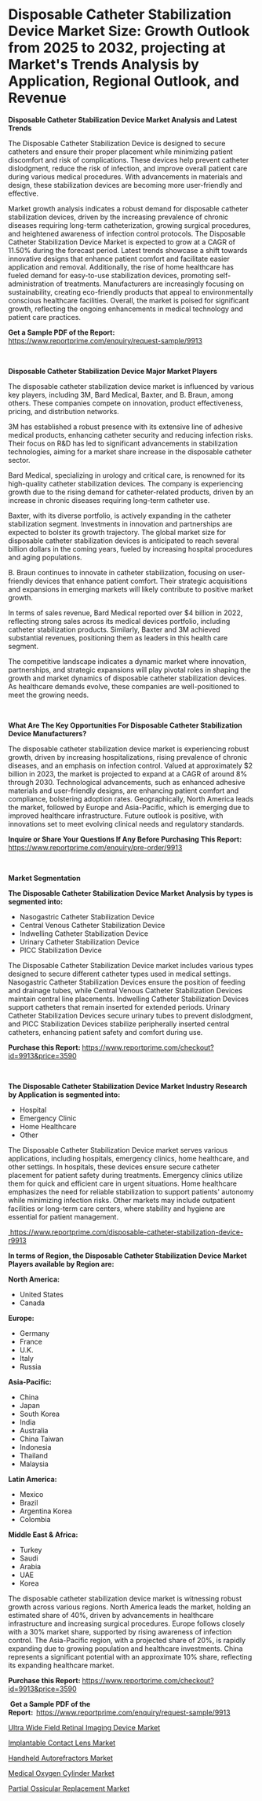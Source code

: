 <p><h1>Disposable Catheter Stabilization Device Market Size: Growth Outlook from 2025 to 2032, projecting at Market's Trends Analysis by Application, Regional Outlook, and Revenue</h1></p><p><strong>Disposable Catheter Stabilization Device Market Analysis and Latest Trends</strong></p>
<p><p>The Disposable Catheter Stabilization Device is designed to secure catheters and ensure their proper placement while minimizing patient discomfort and risk of complications. These devices help prevent catheter dislodgment, reduce the risk of infection, and improve overall patient care during various medical procedures. With advancements in materials and design, these stabilization devices are becoming more user-friendly and effective.</p><p>Market growth analysis indicates a robust demand for disposable catheter stabilization devices, driven by the increasing prevalence of chronic diseases requiring long-term catheterization, growing surgical procedures, and heightened awareness of infection control protocols. The Disposable Catheter Stabilization Device Market is expected to grow at a CAGR of 11.50% during the forecast period. Latest trends showcase a shift towards innovative designs that enhance patient comfort and facilitate easier application and removal. Additionally, the rise of home healthcare has fueled demand for easy-to-use stabilization devices, promoting self-administration of treatments. Manufacturers are increasingly focusing on sustainability, creating eco-friendly products that appeal to environmentally conscious healthcare facilities. Overall, the market is poised for significant growth, reflecting the ongoing enhancements in medical technology and patient care practices.</p></p>
<p><strong>Get a Sample PDF of the Report:&nbsp;</strong> <a href="https://www.reportprime.com/enquiry/request-sample/9913?utm_campaign=2005&utm_medium=2&utm_source=Github&utm_content=ia&utm_term=20032025&utm_id=disposable-catheter-stabilization-device">https://www.reportprime.com/enquiry/request-sample/9913</a></p>
<p>&nbsp;</p>
<p><strong>Disposable Catheter Stabilization Device Major Market Players</strong></p>
<p><p>The disposable catheter stabilization device market is influenced by various key players, including 3M, Bard Medical, Baxter, and B. Braun, among others. These companies compete on innovation, product effectiveness, pricing, and distribution networks.</p><p>3M has established a robust presence with its extensive line of adhesive medical products, enhancing catheter security and reducing infection risks. Their focus on R&D has led to significant advancements in stabilization technologies, aiming for a market share increase in the disposable catheter sector.</p><p>Bard Medical, specializing in urology and critical care, is renowned for its high-quality catheter stabilization devices. The company is experiencing growth due to the rising demand for catheter-related products, driven by an increase in chronic diseases requiring long-term catheter use.</p><p>Baxter, with its diverse portfolio, is actively expanding in the catheter stabilization segment. Investments in innovation and partnerships are expected to bolster its growth trajectory. The global market size for disposable catheter stabilization devices is anticipated to reach several billion dollars in the coming years, fueled by increasing hospital procedures and aging populations.</p><p>B. Braun continues to innovate in catheter stabilization, focusing on user-friendly devices that enhance patient comfort. Their strategic acquisitions and expansions in emerging markets will likely contribute to positive market growth.</p><p>In terms of sales revenue, Bard Medical reported over $4 billion in 2022, reflecting strong sales across its medical devices portfolio, including catheter stabilization products. Similarly, Baxter and 3M achieved substantial revenues, positioning them as leaders in this health care segment.</p><p>The competitive landscape indicates a dynamic market where innovation, partnerships, and strategic expansions will play pivotal roles in shaping the growth and market dynamics of disposable catheter stabilization devices. As healthcare demands evolve, these companies are well-positioned to meet the growing needs.</p></p>
<p>&nbsp;</p>
<p><strong>What Are The Key Opportunities For Disposable Catheter Stabilization Device Manufacturers?</strong></p>
<p><p>The disposable catheter stabilization device market is experiencing robust growth, driven by increasing hospitalizations, rising prevalence of chronic diseases, and an emphasis on infection control. Valued at approximately $2 billion in 2023, the market is projected to expand at a CAGR of around 8% through 2030. Technological advancements, such as enhanced adhesive materials and user-friendly designs, are enhancing patient comfort and compliance, bolstering adoption rates. Geographically, North America leads the market, followed by Europe and Asia-Pacific, which is emerging due to improved healthcare infrastructure. Future outlook is positive, with innovations set to meet evolving clinical needs and regulatory standards.</p></p>
<p><strong>Inquire or Share Your Questions If Any Before Purchasing This Report:</strong> <a href="https://www.reportprime.com/enquiry/pre-order/9913?utm_campaign=2005&utm_medium=2&utm_source=Github&utm_content=ia&utm_term=20032025&utm_id=disposable-catheter-stabilization-device">https://www.reportprime.com/enquiry/pre-order/9913</a></p>
<p>&nbsp;</p>
<p><strong>Market Segmentation</strong></p>
<p><strong>The Disposable Catheter Stabilization Device Market Analysis by types is segmented into:</strong></p>
<p><ul><li>Nasogastric Catheter Stabilization Device</li><li>Central Venous Catheter Stabilization Device</li><li>Indwelling Catheter Stabilization Device</li><li>Urinary Catheter Stabilization Device</li><li>PICC Stabilization Device</li></ul></p>
<p><p>The Disposable Catheter Stabilization Device market includes various types designed to secure different catheter types used in medical settings. Nasogastric Catheter Stabilization Devices ensure the position of feeding and drainage tubes, while Central Venous Catheter Stabilization Devices maintain central line placements. Indwelling Catheter Stabilization Devices support catheters that remain inserted for extended periods. Urinary Catheter Stabilization Devices secure urinary tubes to prevent dislodgment, and PICC Stabilization Devices stabilize peripherally inserted central catheters, enhancing patient safety and comfort during use.</p></p>
<p><strong>Purchase this Report:&nbsp;</strong><a href="https://www.reportprime.com/checkout?id=9913&price=3590&utm_campaign=2005&utm_medium=2&utm_source=Github&utm_content=ia&utm_term=20032025&utm_id=disposable-catheter-stabilization-device">https://www.reportprime.com/checkout?id=9913&price=3590</a></p>
<p>&nbsp;</p>
<p><strong>The Disposable Catheter Stabilization Device Market Industry Research by Application is segmented into:</strong></p>
<p><ul><li>Hospital</li><li>Emergency Clinic</li><li>Home Healthcare</li><li>Other</li></ul></p>
<p><p>The Disposable Catheter Stabilization Device market serves various applications, including hospitals, emergency clinics, home healthcare, and other settings. In hospitals, these devices ensure secure catheter placement for patient safety during treatments. Emergency clinics utilize them for quick and efficient care in urgent situations. Home healthcare emphasizes the need for reliable stabilization to support patients' autonomy while minimizing infection risks. Other markets may include outpatient facilities or long-term care centers, where stability and hygiene are essential for patient management.</p></p>
<p><a href="https://www.reportprime.com/disposable-catheter-stabilization-device-r9913?utm_campaign=2005&utm_medium=2&utm_source=Github&utm_content=ia&utm_term=20032025&utm_id=disposable-catheter-stabilization-device">&nbsp;https://www.reportprime.com/disposable-catheter-stabilization-device-r9913</a></p>
<p><strong>In terms of Region, the Disposable Catheter Stabilization Device Market Players available by Region are:</strong></p>
<p>
    <p> <strong> North America: </strong>
        <ul>
            <li>United States</li>
            <li>Canada</li>
        </ul>
        </p> 
    <p> <strong> Europe: </strong>
        <ul>
            <li>Germany</li>
            <li>France</li>
            <li>U.K.</li>
            <li>Italy</li>
            <li>Russia</li>
        </ul>
        </p> 
    <p> <strong> Asia-Pacific: </strong>
        <ul>
            <li>China</li>
            <li>Japan</li>
            <li>South Korea</li>
            <li>India</li>
            <li>Australia</li>
            <li>China Taiwan</li>
            <li>Indonesia</li>
            <li>Thailand</li>
            <li>Malaysia</li>
        </ul>
        </p> 
    <p> <strong> Latin America: </strong>
        <ul>
            <li>Mexico</li>
            <li>Brazil</li>
            <li>Argentina Korea</li>
            <li>Colombia</li>
        </ul>
        </p> 
    <p> <strong> Middle East & Africa: </strong>
        <ul>
            <li>Turkey</li>
            <li>Saudi</li>
            <li>Arabia</li>
            <li>UAE</li>
            <li>Korea</li>
        </ul>
    </p>
    </p>
<p><p>The disposable catheter stabilization device market is witnessing robust growth across various regions. North America leads the market, holding an estimated share of 40%, driven by advancements in healthcare infrastructure and increasing surgical procedures. Europe follows closely with a 30% market share, supported by rising awareness of infection control. The Asia-Pacific region, with a projected share of 20%, is rapidly expanding due to growing population and healthcare investments. China represents a significant potential with an approximate 10% share, reflecting its expanding healthcare market.</p></p>
<p><strong>Purchase this Report: </strong><a href="https://www.reportprime.com/checkout?id=9913&price=3590&utm_campaign=2005&utm_medium=2&utm_source=Github&utm_content=ia&utm_term=20032025&utm_id=disposable-catheter-stabilization-device">https://www.reportprime.com/checkout?id=9913&price=3590</a></p>
<p>&nbsp;<strong>Get a Sample PDF of the Report:&nbsp;&nbsp;</strong><a href="https://www.reportprime.com/enquiry/request-sample/9913?utm_campaign=2005&utm_medium=2&utm_source=Github&utm_content=ia&utm_term=20032025&utm_id=disposable-catheter-stabilization-device">https://www.reportprime.com/enquiry/request-sample/9913</a></p>
<p><strong></strong></p>
<p><p><a href="https://github.com/gogashopkewy/Market-Research-Report-List-1/blob/main/ultra-wide-field-retinal-imaging-device-market.md?utm_campaign=2005&utm_medium=2&utm_source=Github&utm_content=ia&utm_term=20032025&utm_id=disposable-catheter-stabilization-device">Ultra Wide Field Retinal Imaging Device Market</a></p><p><a href="https://github.com/eskelimaksic/Market-Research-Report-List-1/blob/main/implantable-contact-lens-market.md?utm_campaign=2005&utm_medium=2&utm_source=Github&utm_content=ia&utm_term=20032025&utm_id=disposable-catheter-stabilization-device">Implantable Contact Lens Market</a></p><p><a href="https://github.com/myrieronays5/Market-Research-Report-List-1/blob/main/handheld-autorefractors-market.md?utm_campaign=2005&utm_medium=2&utm_source=Github&utm_content=ia&utm_term=20032025&utm_id=disposable-catheter-stabilization-device">Handheld Autorefractors Market</a></p><p><a href="https://github.com/lylyparadise/Market-Research-Report-List-6/blob/main/medical-oxygen-cylinder-market.md?utm_campaign=2005&utm_medium=2&utm_source=Github&utm_content=ia&utm_term=20032025&utm_id=disposable-catheter-stabilization-device">Medical Oxygen Cylinder Market</a></p><p><a href="https://github.com/kohushamudo3/Market-Research-Report-List-1/blob/main/partial-ossicular-replacement-market.md?utm_campaign=2005&utm_medium=2&utm_source=Github&utm_content=ia&utm_term=20032025&utm_id=disposable-catheter-stabilization-device">Partial Ossicular Replacement Market</a></p></p>